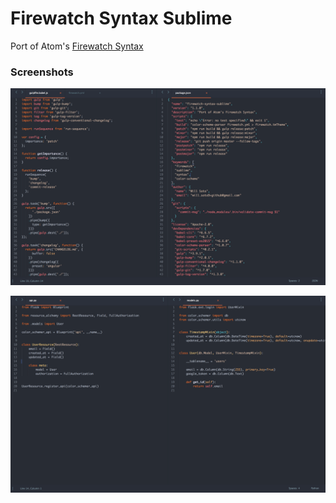 # Firewatch Syntax Sublime

Port of Atom's [Firewatch Syntax](https://atom.io/themes/firewatch-syntax)

### Screenshots

![JavaScript and JSON](./screenshots/javascript-and-json.png)

![Python](./screenshots/python.png)
